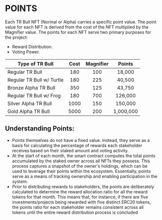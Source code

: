 # POINTS



Each TR Bull NFT (Normal or Alpha) carries a specific point value. The point value for each NFT is derived from the cost of the NFT multiplied by the Magnifier value. The points for each NFT serve two primary purposes for the project:

* Reward Distribution.
* Voting Power.

| Type of TR Bull           | Cost | Magnifier |   Points  |
| ------------------------- | :--: | :-------: | :-------: |
| Regular TR Bull           |  180 |    100    |   18,000  |
| Regular TR Bull w/ Turtle |  180 |    225    |   40,500  |
| Bronze Alpha TR Bull      |  350 |    125    |   43,750  |
| Regular TR Bull w/ Frog   |  180 |    700    |  126,000  |
| Silver Alpha TR Bull      | 1000 |    150    |  150,000  |
| Gold Alpha TR Bull        | 5000 |    200    | 1,000,000 |



## Understanding Points:

* Points themselves do not have a fixed value. Instead, they serve as a basis for calculating the percentage of rewards each stakeholder receives based on their staked amount and voting activity.
* At the start of each month, the smart contract computes the total points accumulated by the staked owner across all NFTs they possess. This process captures a snapshot of the owner's holdings, which can be used to leverage their points within the ecosystem. Essentially, points serve as a means of tracking ownership and enabling participation in the system.&#x20;
* Prior to distributing rewards to stakeholders, the points are deliberately calculated to determine the reward allocation ratio for all the reward tokens for that month. This means that, for instance, if there are five investments/projects being rewarded with five distinct ERC20 tokens, the points ratio for each stakeholder remains consistent across all tokens until the entire reward distribution process is concluded
